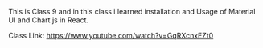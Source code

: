 This is Class 9 and in this class i learned installation and Usage of Material UI and Chart js in React.

Class Link: https://www.youtube.com/watch?v=GqRXcnxEZt0